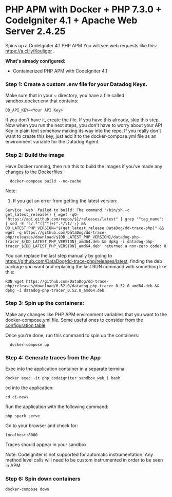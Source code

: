# PHP APM with Docker + PHP 7.3.0 + CodeIgniter 4.1 + Apache Web Server 2.4.25

Spins up a CodeIgniter 4.1  PHP APM  You will see web requests like this: https://a.cl.ly/Kouljgpr .

**What's already configured:**
- Containerized PHP APM with CodeIgniter 4.1


### Step 1: Create a custom .env file for your Datadog Keys.

Make sure that in your ~ directory, you have a file called sandbox.docker.env that contains:

```
DD_API_KEY=<Your API Key>
```

If you don't have it, create the file. If you have this already, skip this step. Now when you run the next steps, you don't have to worry about your API Key in plain text somehow making its way into the repo. If you really don't want to create this key, just add it to the docker-compose.yml file as an environment variable for the Datadog Agent.


### Step 2: Build the image

Have Docker running, then run this to build the images if you've made any changes to the Dockerfiles:

```
  docker-compose build --no-cache

```

Note:

1. If you get an error from getting the latest version:
```
Service 'web' failed to build: The command '/bin/sh -c get_latest_release() { wget -qO- "https://api.github.com/repos/$1/releases/latest" | grep '"tag_name":' | sed -E 's/.*"([^"]+)".*/\1/';} && DD_LATEST_PHP_VERSION="$(get_latest_release DataDog/dd-trace-php)" &&  wget -q https://github.com/DataDog/dd-trace-php/releases/download/${DD_LATEST_PHP_VERSION}/datadog-php-tracer_${DD_LATEST_PHP_VERSION}_amd64.deb && dpkg -i datadog-php-tracer_${DD_LATEST_PHP_VERSION}_amd64.deb' returned a non-zero code: 8
```

You can replace the last step manually by going to https://github.com/DataDog/dd-trace-php/releases/latest, finding the deb package you want and replacing the last RUN command with something like this:

```
RUN wget https://github.com/DataDog/dd-trace-php/releases/download/0.52.0/datadog-php-tracer_0.52.0_amd64.deb && dpkg -i datadog-php-tracer_0.52.0_amd64.deb

```


### Step 3: Spin up the containers:

Make any changes like PHP APM environment variables that you want to the docker-compose.yml file. Some useful ones to consider from the [configuration table](https://docs.datadoghq.com/tracing/setup_overview/setup/php/?tab=containers#environment-variable-configuration):

Once you're done, run this command to spin up the containers:


```
  docker-compose up
```

### Step 4: Generate traces from the App
Exec into the application container in a separate terminal

```
docker exec -it php_codeigniter_sandbox_web_1 bash 
```

cd into the application:

```
cd ci-news
```

Run the application with the following command:

```
php spark serve
```

Go to your browser and check for:

```
localhost:8080
```

Traces should appear in your sandbox

Note: Codeigniter is not supported for automatic instrumentation. Any method level calls will need to be custom instrumented in order to be seen in APM
### Step 6: Spin down containers

```
docker-compose down
```

